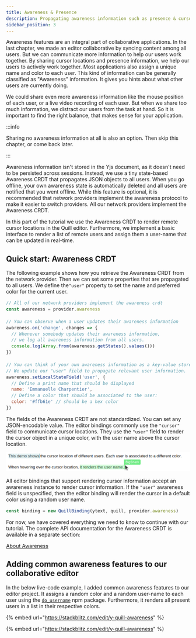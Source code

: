 ```yaml
---
title: Awareness & Presence
description: Propagating awareness information such as presence & cursor locations.
sidebar_position: 3
---
```


Awareness features are an integral part of collaborative applications. In the
last chapter, we made an editor collaborative by syncing content among all
users. But we can communicate more information to help our users work together.
By sharing cursor locations and presence information, we help our users to
actively work together. Most applications also assign a unique name and color to
each user. This kind of information can be generally classified as "Awareness"
information. It gives you hints about what other users are currently doing. 

We could share even more awareness information like the mouse position of each
user, or a live video recording of each user. But when we share too much
information, we distract our users from the task at hand. So it is important to
find the right balance, that makes sense for your application.

:::info

Sharing no awareness information at all is also an option. Then skip this
chapter, or come back later. 

:::

Awareness information isn't stored in the Yjs document, as it doesn't need to be
persisted across sessions. Instead, we use a tiny state-based Awareness CRDT
that propagates JSON objects to all users. When you go offline, your own
awareness state is automatically deleted and all users are notified that you
went offline. While this feature is optional, it is recommended that network
providers implement the awareness protocol to make it easier to switch
providers. All our network providers implement the Awareness CRDT. 

In this part of the tutorial we use the Awareness CRDT to render remote cursor
locations in the Quill editor. Furthermore, we implement a basic interface to
render a list of remote users and assign them a user-name that can be updated in
real-time.

## Quick start: Awareness CRDT

The following example shows how you retrieve the Awareness CRDT from the network
provider. Then we can set some properties that are propagated to all users. We
define the`"user"` property to set the name and preferred color for the current
user.

```javascript
// All of our network providers implement the awareness crdt
const awareness = provider.awareness

// You can observe when a user updates their awareness information
awareness.on('change', changes => {
  // Whenever somebody updates their awareness information,
  // we log all awareness information from all users.
  console.log(Array.from(awareness.getStates().values()))
})

// You can think of your own awareness information as a key-value store.
// We update our "user" field to propagate relevant user information.
awareness.setLocalStateField('user', {
  // Define a print name that should be displayed
  name: 'Emmanuelle Charpentier',
  // Define a color that should be associated to the user:
  color: '#ffb61e' // should be a hex color
})
```

The fields of the Awareness CRDT are not standardized. You can set any
JSON-encodable value. The editor bindings commonly use the `"cursor"` field to
communicate cursor locations. They use the `"user"` field to render the cursor
object in a unique color, with the user name above the cursor location.

![Example of y-quill using different colors.](../../static/img/awareness-cursors-small.png)

All editor bindings that support rendering cursor information accept an
awareness instance to render cursor information. If the `"user"` awareness field
is unspecified, then the editor binding will render the cursor in a default
color using a random user name.

```javascript
const binding = new QuillBinding(ytext, quill, provider.awareness)
```

For now, we have covered everything we need to know to continue with our
tutorial. The complete API documentation for the Awareness CRDT is available in
a separate section:

[About Awareness](../api/about-awareness.md)

## Adding common awareness features to our collaborative editor

In the below live-code example, I added common awareness features to our editor
project. It assigns a random color and a random user-name to each user using the
[`do_username`](https://www.npmjs.com/package/do_username) npm package.
Furthermore, it renders all present users in a list in their respective colors.

{% embed url="https://stackblitz.com/edit/y-quill-awareness" %}

{% embed url="https://stackblitz.com/edit/y-quill-awareness" %}

